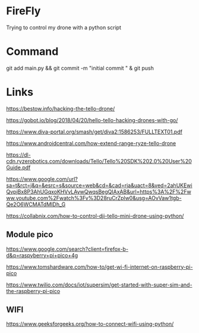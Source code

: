 # FireFly

Trying to control my drone with a python script



# Command

git add main.py && git commit -m "initial commit " & git push


# Links
https://bestow.info/hacking-the-tello-drone/

https://gobot.io/blog/2018/04/20/hello-tello-hacking-drones-with-go/

https://www.diva-portal.org/smash/get/diva2:1586253/FULLTEXT01.pdf

https://www.androidcentral.com/how-extend-range-ryze-tello-drone

https://dl-cdn.ryzerobotics.com/downloads/Tello/Tello%20SDK%202.0%20User%20Guide.pdf

https://www.google.com/url?sa=t&rct=j&q=&esrc=s&source=web&cd=&cad=rja&uact=8&ved=2ahUKEwiQvpjBx8P3AhUGqxoKHVvLAywQwqsBegQIAxAB&url=https%3A%2F%2Fwww.youtube.com%2Fwatch%3Fv%3D28ruCrZplw0&usg=AOvVaw1tgb-Qe2O6WCMATdMIDh_G

https://collabnix.com/how-to-control-dji-tello-mini-drone-using-python/


## Module pico

https://www.google.com/search?client=firefox-b-d&q=raspyberry+pi+pico+4g

https://www.tomshardware.com/how-to/get-wi-fi-internet-on-raspberry-pi-pico

https://www.twilio.com/docs/iot/supersim/get-started-with-super-sim-and-the-raspberry-pi-pico


## WIFI
https://www.geeksforgeeks.org/how-to-connect-wifi-using-python/
